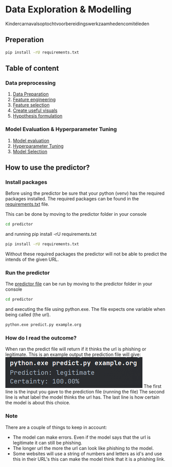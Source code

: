 # Data Exploration & Modelling

Kindercarnavalsoptochtvoorbereidingswerkzaamhedencomitéleden

## Preperation

```bash
pip install -rU requirements.txt
```

## Table of content

### Data preprocessing

1. [Data Preparation](Notebooks/DataCleanup.ipynb)
2. [Feature engineering](Notebooks/Normalization.ipynb)
3. [Feature selection](Notebooks/Normalization.ipynb)
4. [Create useful visuals](Notebooks/Visualisations.ipynb)
5. [Hypothesis formulation](Notebooks/Mutual_information.ipynb)

### Model Evaluation & Hyperparameter Tuning

1. [Model evaluation](Notebooks/Model_Building_and_Evaluation.ipynb)
2. [Hyperparameter Tuning](Notebooks/HyperParamater_Tuning.ipynb)
3. [Model Selection](Notebooks/Model_Selection.ipynb)

## How to use the predictor?

### Install packages

Before using the predictor be sure that your python (venv) has the required packages installed. The required packages
can be found in the [requirements.txt](predictor/requirements.txt) file.

This can be done by moving to the predictor folder in your console

```bash
cd predictor
```

and running pip install -rU requirements.txt

```bash
pip install -rU requirements.txt
```

Without these required packages the predictor will not be able to predict the intends of the given URL.

### Run the predictor

The [predictor file](predictor/predict.py) can be run by moving to the predictor folder in your console

```bash
cd predictor
```

and executing the file using python.exe. The file expects one variable when being called (the url).

```bash
python.exe predict.py example.org
```

### How do I read the outcome?

When ran the predict file will return if it thinks the url is phishing or legitimate.
This is an example output the prediction file will give:
![img_1.png](img_1.png)
The first line is the input you gave to the prediction file (running the file)
The second line is what label the model thinks the url has.
The last line is how certain the model is about this choice.

### Note

There are a couple of things to keep in account:

- The model can make errors. Even if the model says that the url is legitimate it can still be phishing.
- The longer url the more the url can look like phishing to the model.
- Some websites will use a string of numbers and letters as id's and use this in their URL's this can make the model
  think that it is a phishing link.